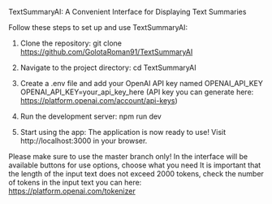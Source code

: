 TextSummaryAI: A Convenient Interface for Displaying Text Summaries

Follow these steps to set up and use TextSummaryAI:

1. Clone the repository: git clone https://github.com/GolotaRoman91/TextSummaryAI

2. Navigate to the project directory: cd TextSummaryAI

3. Create a .env file and add your OpenAI API key named OPENAI_API_KEY
OPENAI_API_KEY=your_api_key_here
(API key you can generate here: https://platform.openai.com/account/api-keys)

4. Run the development server:
npm run dev

5. Start using the app:
The application is now ready to use! Visit http://localhost:3000 in your browser.

Please make sure to use the master branch only!
In the interface will be available buttons for use options, choose what you need
It is important that the length of the input text does not exceed 2000 tokens, 
check the number of tokens in the input text you can here: https://platform.openai.com/tokenizer
